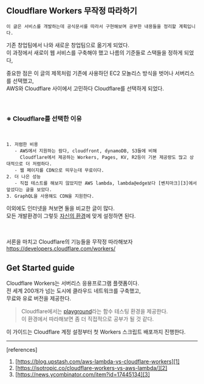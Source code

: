 ## Cloudflare Workers 무작정 따라하기

```
이 글은 서비스를 개발하는데 공식문서를 따라서 구현해보며 공부한 내용들을 정리할 계획입니다.
```

기존 창업팀에서 나와 새로운 창업팀으로 옮기게 되었다.  
이 과정에서 새로이 웹 서비스를 구축해야 했고 나름의 기준들로 스택들을 정하게 되었다,

중요한 점은 이 글의 제목처럼 기존에 사용하던 EC2 모놀리스 방식을 벗어나 서버리스를 선택했고,  
AWS와 Cloudflare 사이에서 고민하다 Cloudflare를 선택하게 되었다.
<br />  
<br />

### ※ Cloudflare를 선택한 이유

<br />

```
1. 저렴한 비용
   - AWS에서 지원하는 람다, cloudfront, dynamoDB, S3들에 비해
     Cloudflare에서 제공하는 Workers, Pages, KV, R2등이 기본 제공량도 많고 상대적으로 더 저렴하다.
   - 웹 페이지를 CDN으로 띄우는데 무료이다.
2. 더 나은 성능
   - 직접 테스트를 해보지 않았지만 AWS lambda, lambda@edge보다 [벤치마크][3]에서 앞섰다는 글을 보았다.
3. GraphQL을 사용해도 CDN을 지원한다.
```

이외에도 인터넷을 쳐보면 둘을 비교한 글이 많다.  
모든 개발환경이 그렇듯 [자신의 환경][1]에 맞게 설정하면 된다.
<br />  
<br />

서론을 마치고 Cloudflare의 기능들을 무작정 따라해보자  
https://developers.cloudflare.com/workers/

## Get Started guide

Cloudflare Workers는 서버리스 응용프로그램 플랫폼이다.  
전 세계 200개가 넘는 도시에 클라우드 네트워크를 구축했고,  
무료와 유료 버전을 제공한다.

> Cloudflare에서는 [playground][playground]라는 함수 테스팅 환경을 제공한다.  
> 이 환경에서 따라해보면 좀 더 직접적으로 공부가 될 것 같다.

이 가이드는 Cloudflare 계정 설정부터 첫 Workers 스크립트 배포까지 진행한다.

---

[references]

1. [https://blog.upstash.com/aws-lambda-vs-cloudflare-workers][1]
2. [https://isotropic.co/cloudflare-workers-vs-aws-lambda/][2]
3. [https://news.ycombinator.com/item?id=17445134][3]

[playground]: https://cloudflareworkers.com/
[1]: https://blog.upstash.com/aws-lambda-vs-cloudflare-workers
[2]: https://isotropic.co/cloudflare-workers-vs-aws-lambda/
[3]: https://news.ycombinator.com/item?id=17445134
